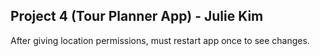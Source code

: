 ## Project 4 (Tour Planner App) - Julie Kim
After giving location permissions, must restart app once to see changes. 